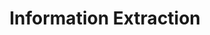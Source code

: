 ---
word: "true"

title: "Information Extraction"

categories: ['']

tags: ['Information', 'Extraction']

arwords: 'استخراج المعلومات'

arexps: []

enwords: ['Information Extraction']

enexps: []

arlexicons: 'خ'

enlexicons: 'I'

authors: ['Ruqayya Roshdy']

translators: ['X']

citations: 'تطبيقات أساسية في المعالجة الآلية للغة العربية'

sources: 'مركز الملك عبدالله بن عبدالعزيز الدولي لخدمة اللغة العربية'

slug: ""
---